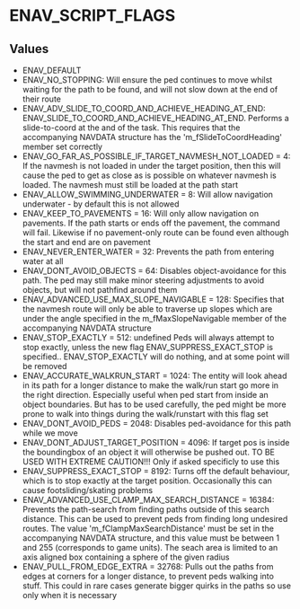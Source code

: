 # ENAV_SCRIPT_FLAGS

## Values
* ENAV_DEFAULT
* ENAV_NO_STOPPING: Will ensure the ped continues to move whilst waiting for the path to be found, and will not slow down at the end of their route
* ENAV_ADV_SLIDE_TO_COORD_AND_ACHIEVE_HEADING_AT_END: ENAV_SLIDE_TO_COORD_AND_ACHIEVE_HEADING_AT_END. Performs a slide-to-coord at the and of the task. This requires that the accompanying NAVDATA structure has the 'm_fSlideToCoordHeading' member set correctly
* ENAV_GO_FAR_AS_POSSIBLE_IF_TARGET_NAVMESH_NOT_LOADED = 4: If the navmesh is not loaded in under the target position, then this will cause the ped to get as close as is possible on whatever navmesh is loaded.  The navmesh must still be loaded at the path start
* ENAV_ALLOW_SWIMMING_UNDERWATER = 8: Will allow navigation underwater - by default this is not allowed
* ENAV_KEEP_TO_PAVEMENTS = 16: Will only allow navigation on pavements.  If the path starts or ends off the pavement, the command will fail.  Likewise if no pavement-only route can be found even although the start and end are on pavement
* ENAV_NEVER_ENTER_WATER = 32: Prevents the path from entering water at all
* ENAV_DONT_AVOID_OBJECTS = 64: Disables object-avoidance for this path.  The ped may still make minor steering adjustments to avoid objects, but will not pathfind around them
* ENAV_ADVANCED_USE_MAX_SLOPE_NAVIGABLE = 128: Specifies that the navmesh route will only be able to traverse up slopes which are under the angle specified in the m_fMaxSlopeNavigable member of the accompanying NAVDATA structure
* ENAV_STOP_EXACTLY = 512: undefined Peds will always attempt to stop exactly, unless the new flag ENAV_SUPPRESS_EXACT_STOP is specified.. ENAV_STOP_EXACTLY will do nothing, and at some point will be removed
* ENAV_ACCURATE_WALKRUN_START = 1024: The entity will look ahead in its path for a longer distance to make the walk/run start go more in the right direction. Especially useful when ped start from inside an object boundaries. But has to be used carefully, the ped might be more prone to walk into things during the walk/runstart with this flag set
* ENAV_DONT_AVOID_PEDS = 2048: Disables ped-avoidance for this path while we move
* ENAV_DONT_ADJUST_TARGET_POSITION = 4096: If target pos is inside the boundingbox of an object it will otherwise be pushed out. TO BE USED WITH EXTREME CAUTION!!! Only if asked specificly to use this
* ENAV_SUPPRESS_EXACT_STOP = 8192: Turns off the default behaviour, which is to stop exactly at the target position. Occasionally this can cause footsliding/skating problems
* ENAV_ADVANCED_USE_CLAMP_MAX_SEARCH_DISTANCE = 16384: Prevents the path-search from finding paths outside of this search distance. This can be used to prevent peds from finding long undesired routes. The value 'm_fClampMaxSearchDistance' must be set in the accompanying NAVDATA structure, and this value must be between 1 and 255 (corresponds to game units). The seach area is limited to an axis aligned box containing a sphere of the given radius
* ENAV_PULL_FROM_EDGE_EXTRA = 32768: Pulls out the paths from edges at corners for a longer distance, to prevent peds walking into stuff. This could in rare cases generate bigger quirks in the paths so use only when it is necessary
